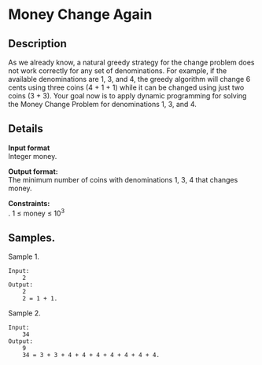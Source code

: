 # Money Change Again

## Description 
As we already know, a natural greedy strategy for the change problem does not work correctly for any set of denominations. For example, if the available denominations are 1, 3, and 4, the greedy algorithm will change 6 cents using three coins (4 + 1 + 1) while it can be changed using just two coins (3 + 3). Your goal now is to apply dynamic programming for solving the Money Change Problem for denominations 1, 3, and 4.

## Details
**Input format**<br> 
Integer money.


**Output format:**<br> 
The minimum number of coins with denominations 1, 3, 4 that changes money.

**Constraints:**<br> 
. 1 ≤ money ≤ 10<sup>3</sup>


## Samples.
Sample 1.

    Input:
        2
    Output:
        2
        2 = 1 + 1.

Sample 2.

    Input:
        34
    Output:
        9
        34 = 3 + 3 + 4 + 4 + 4 + 4 + 4 + 4 + 4.
